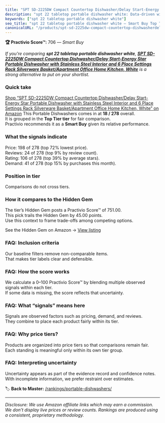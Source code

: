 ```yaml
---
title: "SPT SD-2225DW Compact Countertop Dishwasher/Delay Start-Energy Star Portable Dishwasher with Stainless Steel Interior and 6 Place Settings Rack Silverware Basket/Apartment Office Home Kitchen, White"
description: "spt 22 tabletop portable dishwasher white: Data-driven within Top Tier ranking using the Practivio Score™. Positioned by quality, value, demand, findability, m…"
keywords: ["spt 22 tabletop portable dishwasher white"]
seo_title: "spt 22 tabletop portable dishwasher white — Smart Buy Top Tier (2025)"
canonicalURL: "/products/spt-sd-2225dw-compact-countertop-dishwasherdelay-start-energy-star-portable-dishwasher-with-stainless-steel-interior-and-6-place-settings-rack-silverware-basketapartment-office-home-kitchen-white-B06Y1KBJ8Y/"
---
```


**🏆 Practivio Score™:** 706 — _Smart Buy_


*If you're comparing **spt 22 tabletop portable dishwasher white**, **[SPT SD-2225DW Compact Countertop Dishwasher/Delay Start-Energy Star Portable Dishwasher with Stainless Steel Interior and 6 Place Settings Rack Silverware Basket/Apartment Office Home Kitchen, White](https://www.amazon.com/dp/B06Y1KBJ8Y?tag=practivio-20)** is a strong alternative to put on your shortlist.*
### Quick take
[Shop “SPT SD-2225DW Compact Countertop Dishwasher/Delay Start-Energy Star Portable Dishwasher with Stainless Steel Interior and 6 Place Settings Rack Silverware Basket/Apartment Office Home Kitchen, White” on Amazon](https://www.amazon.com/dp/B06Y1KBJ8Y?tag=practivio-20)
This Portable Dishwashers comes in at **18 / 278** overall.  
It is grouped in the **Top Tier tier** for fair comparison.  
Practivio recommends it as a **Smart Buy** given its relative performance.

### What the signals indicate
Price: 198 of 278 (top 72% lowest price).  
Reviews: 24 of 278 (top 9% by review count).  
Rating: 106 of 278 (top 39% by average stars).  
Demand: 41 of 278 (top 15% by purchases this month).

### Position in tier
Comparisons do not cross tiers.

### How it compares to the Hidden Gem
The tier’s Hidden Gem posts a Practivio Score™ of 751.00.  
This pick trails the Hidden Gem by 45.00 points.  
Use this context to frame trade-offs among competing options.  

See the Hidden Gem on Amazon → [View listing](https://www.amazon.com/dp/B08N6WV3HX?tag=practivio-20)

### FAQ: Inclusion criteria
Our baseline filters remove non-comparable items.  
That makes tier labels clear and defensible.

### FAQ: How the score works
We calculate a 0–100 Practivio Score™ by blending multiple observed signals within each tier.  
If some data is missing, the score reflects that uncertainty.

### FAQ: What “signals” means here
Signals are observed factors such as pricing, demand, and reviews.  
They combine to place each product fairly within its tier.

### FAQ: Why price tiers?
Products are organized into price tiers so that comparisons remain fair.  
Each standing is meaningful only within its own tier group.

### FAQ: Interpreting uncertainty
Uncertainty appears as part of the evidence record and confidence notes.  
With incomplete information, we prefer restraint over estimates.


🏷️ **Back to Master:** [/rankings/portable-dishwashers/](/rankings/portable-dishwashers/)

---
_Disclosure: We use Amazon affiliate links which may earn a commission. We don’t display live prices or review counts. Rankings are produced using a consistent, proprietary methodology._
